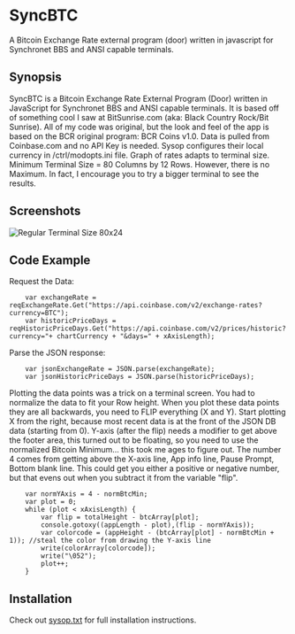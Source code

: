 # SyncBTC
A Bitcoin Exchange Rate external program (door) written in javascript for  Synchronet BBS and ANSI capable terminals.

## Synopsis
SyncBTC is a Bitcoin Exchange Rate External Program (Door) written in JavaScript for Synchronet BBS and ANSI capable terminals. It is based off of something cool I saw at BitSunrise.com (aka: Black Country Rock/Bit Sunrise). All of my code was original, but the look and feel of the app is based on the BCR original program: BCR Coins v1.0. Data is pulled from Coinbase.com and no API Key is needed. Sysop configures their local currency in /ctrl/modopts.ini file. Graph of rates adapts to terminal size. Minimum Terminal Size = 80 Columns by 12 Rows. However, there is no Maximum. In fact, I encourage you to try a bigger terminal to see the results.

## Screenshots 
![Regular Terminal Size 80x24](http://bbs.kd3.us/screenshots/SyncBTC-Screenshot-2016-09-03_small.png)

## Code Example

Request the Data:

		var exchangeRate = reqExchangeRate.Get("https://api.coinbase.com/v2/exchange-rates?currency=BTC");
		var historicPriceDays = reqHistoricPriceDays.Get("https://api.coinbase.com/v2/prices/historic?currency="+ chartCurrency + "&days=" + xAxisLength);

Parse the JSON response:

		var jsonExchangeRate = JSON.parse(exchangeRate);
		var jsonHistoricPriceDays = JSON.parse(historicPriceDays);

Plotting the data points was a trick on a terminal screen. You had to normalize the data to fit your Row height. When you plot these data points they are all backwards, you need to FLIP everything (X and Y). Start plotting X from the right, because most recent data is at the front of the JSON DB data (starting from 0). Y-axis (after the flip) needs a modifier to get above the footer area, this turned out to be floating, so you need to use the normalized Bitcoin Minimum... this took me ages to figure out. The number 4 comes from getting above the X-axis line, App info line, Pause Prompt, Bottom blank line. This could get you either a positive or negative number, but that evens out when you subtract it from the variable "flip".

		var normYAxis = 4 - normBtcMin; 
		var plot = 0;
		while (plot < xAxisLength) {
		    var flip = totalHeight - btcArray[plot];
		    console.gotoxy((appLength - plot),(flip - normYAxis));
		    var colorcode = (appHeight - (btcArray[plot] - normBtcMin + 1)); //steal the color from drawing the Y-axis line
		    write(colorArray[colorcode]);
		    write("\052");
		    plot++;
		}

## Installation

Check out [sysop.txt](https://github.com/KenDB3/SyncBTC/blob/master/sysop.txt) for full installation instructions.
